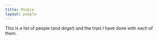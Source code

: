 ```yaml
---
title: People
layout: people
---
```


This is a list of people (and dogs!) and the trips I have done with each of them.